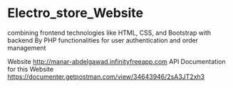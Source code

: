 # Electro_store_Website

combining frontend technologies like HTML, CSS, and Bootstrap with backend By PHP functionalities for user authentication and order management

Website  http://manar-abdelgawad.infinityfreeapp.com
API Documentation for this Website https://documenter.getpostman.com/view/34643946/2sA3JT2xh3

